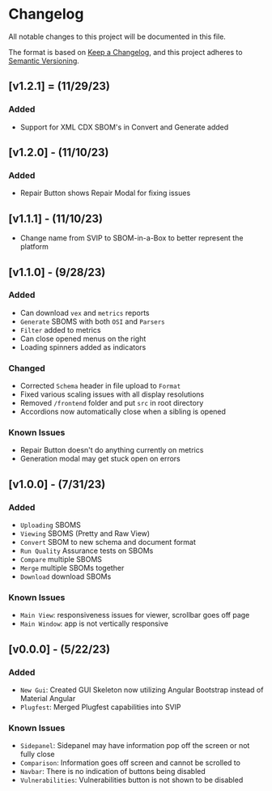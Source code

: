 # Changelog

All notable changes to this project will be documented in this file.

The format is based on [Keep a Changelog](https://keepachangelog.com/en/1.0.0/),
and this project adheres to [Semantic Versioning](https://semver.org/spec/v2.0.0.html).

## [v1.2.1] = (11/29/23)
### Added
- Support for XML CDX SBOM's in Convert and Generate added 

## [v1.2.0] - (11/10/23)
### Added
 - Repair Button shows Repair Modal for fixing issues

## [v1.1.1] - (11/10/23)
- Change name from SVIP to SBOM-in-a-Box to better represent the platform

## [v1.1.0] - (9/28/23)
### Added
- Can download `vex` and `metrics` reports
- `Generate` SBOMS with both `OSI` and `Parsers`
- `Filter` added to metrics
- Can close opened menus on the right
- Loading spinners added as indicators
  
### Changed
- Corrected `Schema` header in file upload to `Format`
- Fixed various scaling issues with all display resolutions
- Removed `/frontend` folder and put `src` in root directory
- Accordions now automatically close when a sibling is opened

### Known Issues
- Repair Button doesn't do anything currently on metrics
- Generation modal may get stuck open on errors

## [v1.0.0] - (7/31/23)
### Added
- `Uploading` SBOMS
- `Viewing` SBOMS (Pretty and Raw View)
- `Convert` SBOM to new schema and document format
- `Run Quality` Assurance tests on SBOMs
- `Compare` multiple SBOMS
- `Merge` multiple SBOMs together
- `Download` download SBOMs

### Known Issues
- `Main View`: responsiveness issues for viewer, scrollbar goes off page
- `Main Window`: app is not vertically responsive

## [v0.0.0] - (5/22/23)
### Added
- `New Gui`: Created GUI Skeleton now utilizing Angular Bootstrap instead of Material Angular
- `Plugfest`: Merged Plugfest capabilities into SVIP

### Known Issues
- `Sidepanel`: Sidepanel may have information pop off the screen or not fully close
- `Comparison`: Information goes off screen and cannot be scrolled to
- `Navbar`: There is no indication of buttons being disabled
- `Vulnerabilities`: Vulnerabilities button is not shown to be disabled

